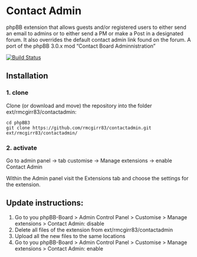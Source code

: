 Contact Admin
=========================

phpBB extension that allows guests and/or registered users to either send an email to admins or to either send a PM or make a Post in a designated forum. It also overrides the default contact admin link found on the forum.  A port of the phpBB 3.0.x mod “Contact Board Adminnistration”

[![Build Status](https://travis-ci.org/rmcgirr83/contactadmin.svg?branch=master)](https://travis-ci.org/rmcgirr83/contactadmin)
## Installation

### 1. clone
Clone (or download and move) the repository into the folder ext/rmcgirr83/contactadmin:

```
cd phpBB3
git clone https://github.com/rmcgirr83/contactadmin.git ext/rmcgirr83/contactadmin/
```

### 2. activate
Go to admin panel -> tab customise -> Manage extensions -> enable Contact Admin

Within the Admin panel visit the Extensions tab and choose the settings for the extension.

## Update instructions:
1. Go to you phpBB-Board > Admin Control Panel > Customise > Manage extensions > Contact Admin: disable
2. Delete all files of the extension from ext/rmcgirr83/contactadmin
3. Upload all the new files to the same locations
4. Go to you phpBB-Board > Admin Control Panel > Customise > Manage extensions > Contact Admin: enable

